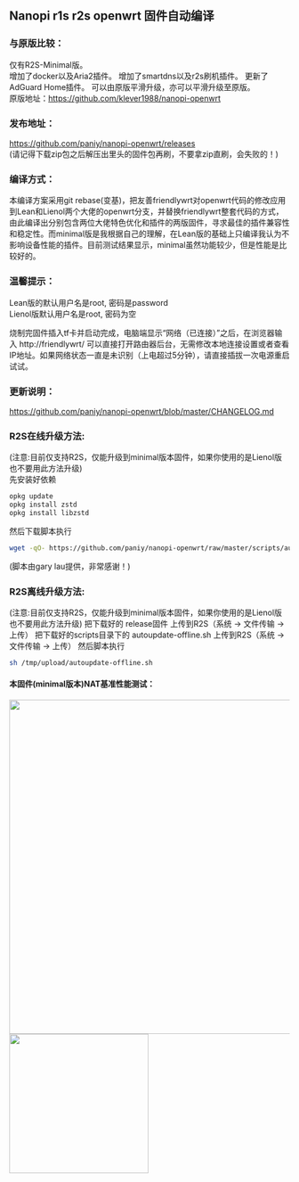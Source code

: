 ## Nanopi r1s r2s openwrt 固件自动编译

### 与原版比较：
仅有R2S-Minimal版。  
增加了docker以及Aria2插件。
增加了smartdns以及r2s刷机插件。
更新了AdGuard Home插件。
可以由原版平滑升级，亦可以平滑升级至原版。  
原版地址：https://github.com/klever1988/nanopi-openwrt

### 发布地址：

https://github.com/paniy/nanopi-openwrt/releases  
(请记得下载zip包之后解压出里头的固件包再刷，不要拿zip直刷，会失败的！)

### 编译方式：

本编译方案采用git rebase(变基)，把友善friendlywrt对openwrt代码的修改应用到Lean和Lienol两个大佬的openwrt分支，并替换friendlywrt整套代码的方式，由此编译出分别包含两位大佬特色优化和插件的两版固件，寻求最佳的插件兼容性和稳定性。而minimal版是我根据自己的理解，在Lean版的基础上只编译我认为不影响设备性能的插件。目前测试结果显示，minimal虽然功能较少，但是性能是比较好的。

### 温馨提示：

Lean版的默认用户名是root, 密码是password  
Lienol版默认用户名是root, 密码为空

烧制完固件插入tf卡并启动完成，电脑端显示“网络（已连接）”之后，在浏览器输入 http://friendlywrt/ 可以直接打开路由器后台，无需修改本地连接设置或者查看IP地址。如果网络状态一直是未识别（上电超过5分钟），请直接插拔一次电源重启试试。

### 更新说明：

https://github.com/paniy/nanopi-openwrt/blob/master/CHANGELOG.md

### R2S在线升级方法:
(注意:目前仅支持R2S，仅能升级到minimal版本固件，如果你使用的是Lienol版也不要用此方法升级)  
先安装好依赖
```bash
opkg update
opkg install zstd
opkg install libzstd
```
然后下载脚本执行
```bash
wget -qO- https://github.com/paniy/nanopi-openwrt/raw/master/scripts/autoupdate.sh | sh
```
(脚本由gary lau提供，非常感谢！)

### R2S离线升级方法:
(注意:目前仅支持R2S，仅能升级到minimal版本固件，如果你使用的是Lienol版也不要用此方法升级)
把下载好的 release固件 上传到R2S（系统 -> 文件传输 -> 上传）
把下载好的scripts目录下的 autoupdate-offline.sh 上传到R2S（系统 -> 文件传输 -> 上传）
然后脚本执行
```bash
sh /tmp/upload/autoupdate-offline.sh
```
#### 本固件(minimal版本)NAT基准性能测试：

<img src="https://github.com/klever1988/nanopi-openwrt/raw/master/assets/NAT.jpg" width="600" /><img src="https://raw.githubusercontent.com/klever1988/nanopi-openwrt/master/assets/Acc.jpg" width="250" />
